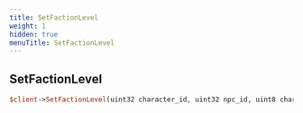```yaml
---
title: SetFactionLevel
weight: 1
hidden: true
menuTitle: SetFactionLevel
---
```

## SetFactionLevel
```perl
$client->SetFactionLevel(uint32 character_id, uint32 npc_id, uint8 character_class, uint8 character_race, uint8 character_deity)
```